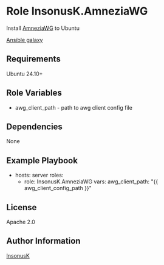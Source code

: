 Role InsonusK.AmneziaWG
=========

Install [AmneziaWG](https://amnezia.org/) to Ubuntu

[Ansible galaxy](https://galaxy.ansible.com/ui/standalone/roles/InsonusK/AmneziaWG/install/)

Requirements
------------

Ubuntu 24.10+

Role Variables
--------------

- awg_client_path - path to awg client config file

Dependencies
------------

None

Example Playbook
----------------

- hosts: server
  roles:
  - role: InsonusK.AmneziaWG
    vars:
      awg_client_path: "{{ awg_client_config_path }}"

License
-------

Apache 2.0

Author Information
------------------

[InsonusK](https://github.com/InsonusK)
